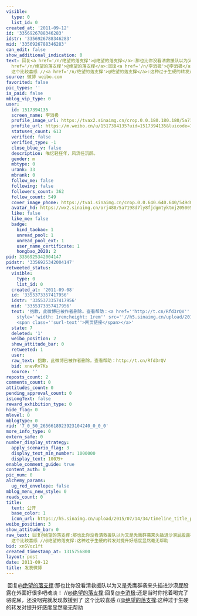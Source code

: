 ```yaml
---
visible:
  type: 0
  list_id: 0
created_at: '2011-09-12'
id: '3356926788346283'
idstr: '3356926788346283'
mid: '3356926788346283'
can_edit: false
show_additional_indication: 0
text: 回复<a href='/n/绝望的落支撑'>@绝望的落支撑</a>:那也比你没看清救援队以为又是秃鹰群袭来头插进沙漠屁股露在外面好很多吧魂淡！ //<a
  href='/n/绝望的落支撑'>@绝望的落支撑</a>:回复<a href='/n/李消极'>@李消极</a>:还是当时你抢着喝完了骆驼尿，还没咽完就发现救援到了
  这个比较喜感 //<a href='/n/绝望的落支撑'>@绝望的落支撑</a>:这种过于生硬的转发对提升好感度显然毫无帮助
source: 微博 weibo.com
favorited: false
pic_types: ''
is_paid: false
mblog_vip_type: 0
user:
  id: 1517394135
  screen_name: 李消极
  profile_image_url: https://tvax2.sinaimg.cn/crop.0.0.180.180.180/5a7198d7ly8fjdgmtyktmj20500500so.jpg?KID=imgbed,tva&Expires=1606399890&ssig=T2rtZmjYll
  profile_url: https://m.weibo.cn/u/1517394135?uid=1517394135&luicode=10000011&lfid=2304131517394135_-_WEIBO_SECOND_PROFILE_WEIBO
  statuses_count: 613
  verified: false
  verified_type: -1
  close_blue_v: false
  description: 唯忆轻狂年，风流任沉醉。
  gender: m
  mbtype: 0
  urank: 33
  mbrank: 0
  follow_me: false
  following: false
  followers_count: 362
  follow_count: 549
  cover_image_phone: https://tva1.sinaimg.cn/crop.0.0.640.640.640/549d0121tw1egm1kjly3jj20hs0hsq4f.jpg
  avatar_hd: https://wx2.sinaimg.cn/orj480/5a7198d7ly8fjdgmtyktmj20500500so.jpg
  like: false
  like_me: false
  badge:
    bind_taobao: 1
    unread_pool: 1
    unread_pool_ext: 1
    user_name_certificate: 1
    hongbao_2020: 2
pid: 3356925342004147
pidstr: '3356925342004147'
retweeted_status:
  visible:
    type: 0
    list_id: 0
  created_at: '2011-09-08'
  id: '3355373357417956'
  idstr: '3355373357417956'
  mid: '3355373357417956'
  text: '抱歉，此微博已被作者删除。查看帮助：<a href=''http://t.cn/Rfd3rQV'' data-hide=''''><span class=''url-icon''><img
    style=''width: 1rem;height: 1rem'' src=''//h5.sinaimg.cn/upload/2015/09/25/3/timeline_card_small_web_default.png''></span>
    <span class=''surl-text''>网页链接</span></a>'
  state: 7
  deleted: '1'
  weibo_position: 2
  show_attitude_bar: 0
  retweeted: 1
  user:
  raw_text: 抱歉，此微博已被作者删除。查看帮助：http://t.cn/Rfd3rQV
  bid: xnevRv7Ks
  source: ''
reposts_count: 2
comments_count: 0
attitudes_count: 0
pending_approval_count: 0
isLongText: false
reward_exhibition_type: 0
hide_flag: 0
mlevel: 0
mblogtype: 0
rid: '7_0_50_2656618923923104240_0_0_0'
more_info_type: 0
extern_safe: 0
number_display_strategy:
  apply_scenario_flag: 3
  display_text_min_number: 1000000
  display_text: 100万+
enable_comment_guide: true
content_auth: 0
pic_num: 0
alchemy_params:
  ug_red_envelope: false
mblog_menu_new_style: 0
reads_count: 0
title:
  text: 公开
  base_color: 1
  icon_url: https://h5.sinaimg.cn/upload/2015/07/14/34/timeline_title_public_default.png
weibo_position: 3
show_attitude_bar: 0
raw_text: 回复@绝望的落支撑:那也比你没看清救援队以为又是秃鹰群袭来头插进沙漠屁股露在外面好很多吧魂淡！ //@绝望的落支撑:回复@李消极:还是当时你抢着喝完了骆驼尿，还没咽完就发现救援到了
  这个比较喜感 //@绝望的落支撑:这种过于生硬的转发对提升好感度显然毫无帮助
bid: xnSVoz1ft
created_timestamp_at: 1315756800
layout: post
date: 2011-09-12
title: 发表微博
---
```


![]()
回复<a href='/n/绝望的落支撑'>@绝望的落支撑</a>:那也比你没看清救援队以为又是秃鹰群袭来头插进沙漠屁股露在外面好很多吧魂淡！ //<a href='/n/绝望的落支撑'>@绝望的落支撑</a>:回复<a href='/n/李消极'>@李消极</a>:还是当时你抢着喝完了骆驼尿，还没咽完就发现救援到了 这个比较喜感 //<a href='/n/绝望的落支撑'>@绝望的落支撑</a>:这种过于生硬的转发对提升好感度显然毫无帮助
